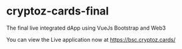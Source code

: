 # cryptoz-cards-final

The final live integrated dApp using VueJs Bootstrap and Web3

You can view the Live application now at https://bsc.cryptoz.cards/
